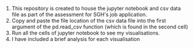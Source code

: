 1) This repository is created to house the jupyter notebook and csv data file as part of the assessment for SGH's job application.
2) Copy and paste the file location of the csv data file into the first argument of the pd.read_csv function (which is found in the second cell)
3) Run all the cells of jupyter notebook to see my visualisations.
4) I have included a brief analysis for each visualisation
